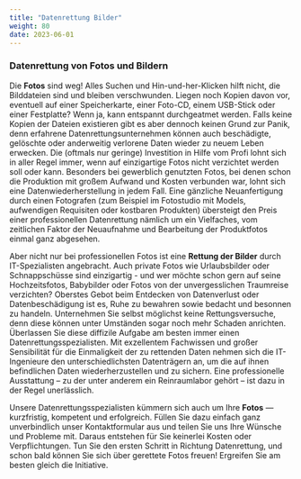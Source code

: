 ```yaml
---
title: "Datenrettung Bilder"
weight: 80
date: 2023-06-01
---
```


### Datenrettung von Fotos und Bildern

Die **Fotos** sind weg! Alles Suchen und Hin-und-her-Klicken hilft nicht, die Bilddateien sind und bleiben verschwunden. Liegen noch Kopien davon vor, eventuell auf einer Speicherkarte, einer Foto-CD, einem USB-Stick oder einer Festplatte? Wenn ja, kann entspannt durchgeatmet werden. Falls keine Kopien der Dateien existieren gibt es aber dennoch keinen Grund zur Panik, denn erfahrene Datenrettungsunternehmen können auch beschädigte, gelöschte oder anderweitig verlorene Daten wieder zu neuem Leben erwecken. Die (oftmals nur geringe) Investition in Hilfe vom Profi lohnt sich in aller Regel immer, wenn auf einzigartige Fotos nicht verzichtet werden soll oder kann. Besonders bei gewerblich genutzten Fotos, bei denen schon die Produktion mit großem Aufwand und Kosten verbunden war, lohnt sich eine Datenwiederherstellung in jedem Fall. Eine gänzliche Neuanfertigung durch einen Fotografen (zum Beispiel im Fotostudio mit Models, aufwendigen Requisiten oder kostbaren Produkten) übersteigt den Preis einer professionellen Datenrettung nämlich um ein Vielfaches, vom zeitlichen Faktor der Neuaufnahme und Bearbeitung der Produktfotos einmal ganz abgesehen.

Aber nicht nur bei professionellen Fotos ist eine **Rettung der Bilder** durch IT-Spezialisten angebracht. Auch private Fotos wie Urlaubsbilder oder Schnappschüsse sind einzigartig - und wer möchte schon gern auf seine Hochzeitsfotos, Babybilder oder Fotos von der unvergesslichen Traumreise verzichten? Oberstes Gebot beim Entdecken von Datenverlust oder Datenbeschädigung ist es, Ruhe zu bewahren sowie bedacht und besonnen zu handeln. Unternehmen Sie selbst möglichst keine Rettungsversuche, denn diese können unter Umständen sogar noch mehr Schaden anrichten. Überlassen Sie diese diffizile Aufgabe am besten immer einen Datenrettungsspezialisten. Mit exzellentem Fachwissen und großer Sensibilität für die Einmaligkeit der zu rettenden Daten nehmen sich die IT-Ingenieure den unterschiedlichsten Datenträgern an, um die auf ihnen befindlichen Daten wiederherzustellen und zu sichern. Eine professionelle Ausstattung – zu der unter anderem ein Reinraumlabor gehört – ist dazu in der Regel unerlässlich.

Unsere Datenrettungsspezialisten kümmern sich auch um Ihre **Fotos** — kurzfristig, kompetent und erfolgreich. Füllen Sie dazu einfach ganz unverbindlich unser Kontaktformular aus und teilen Sie uns Ihre Wünsche und Probleme mit. Daraus entstehen für Sie keinerlei Kosten oder Verpflichtungen. Tun Sie den ersten Schritt in Richtung Datenrettung, und schon bald können Sie sich über gerettete Fotos freuen! Ergreifen Sie am besten gleich die Initiative.
